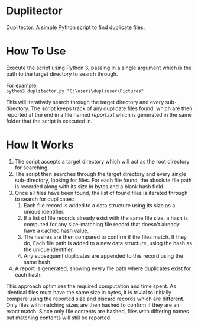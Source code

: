 # Duplitector
Duplitector: A simple Python script to find duplicate files.

# How To Use
Execute the script using Python 3, passing in a single argument which is the path to the target directory to search through.

For example:<br>
`python3 duplitector.py "C:\users\dupliuser\Pictures"`

This will iteratively search through the target directory and every sub-directory. The script keeps track of any duplicate files found, which are then reported at the end in a file named *report.txt* which is generated in the same folder that the script is executed in.

# How It Works
1. The script accepts a target directory which will act as the root directory for searching.
2. The script then searches through the target directory and every single sub-directory, looking for files. For each file found, the absolute file path is recorded along with its size in bytes and a blank hash field.
3. Once all files have been found, the list of found files is iterated through to search for duplicates:
    1. Each file record is added to a data structure using its size as a unique identifier.
    2. If a list of file records already exist with the same file size, a hash is computed for any size-matching file record that doesn't already have a cached hash value.
    3. The hashes are then compared to confirm if the files match. If they do, Each file path is added to a new data structure, using the hash as the unique identifier.
    4. Any subsequent duplicates are appended to this record using the same hash.
4. A report is generated, showing every file path where duplicates exist for each hash.

This approach optimises the required computation and time spent. As identical files must have the same size in bytes, it is trivial to initially compare using the reported size and discard records which are different. Only files with matching sizes are then hashed to confirm if they are an exact match. Since only file contents are hashed, files with differing names but matching contents will still be reported.